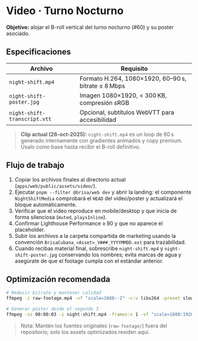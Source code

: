 # Video · Turno Nocturno

**Objetivo:** alojar el B-roll vertical del turno nocturno (#60) y su poster asociado.

## Especificaciones

| Archivo                      | Requisito                                           |
| ---------------------------- | --------------------------------------------------- |
| `night-shift.mp4`            | Formato H.264, 1080×1920, 60–90 s, bitrate ≤ 8 Mbps |
| `night-shift-poster.jpg`     | Imagen 1080×1920, < 300 KB, compresión sRGB         |
| `night-shift-transcript.vtt` | Opcional, subtítulos WebVTT para accesibilidad      |

> **Clip actual (26-oct-2025):** `night-shift.mp4` es un loop de 60 s generado internamente con gradientes animados y copy premium. Úsalo como base hasta recibir el B-roll definitivo.

## Flujo de trabajo

1. Copiar los archivos finales al directorio actual (`apps/web/public/assets/video/`).
2. Ejecutar `pnpm --filter @brisa/web dev` y abrir la landing: el componente `NightShiftMedia` comprobará el `HEAD` del video/poster y actualizará el bloque automáticamente.
3. Verificar que el video reproduce en mobile/desktop y que inicia de forma silenciosa (`muted`, `playsInline`).
4. Confirmar Lighthouse Performance ≥ 90 y que no aparece el placeholder.
5. Subir los archivos a la carpeta compartida de marketing usando la convención `BrisaCubana_<Asset>_V###_YYYYMMDD.ext` para trazabilidad.
6. Cuando recibas material final, sobrescribe `night-shift.mp4` y `night-shift-poster.jpg` conservando los nombres; evita marcas de agua y asegúrate de que el footage cumpla con el estándar anterior.

## Optimización recomendada

```bash
# Reducir bitrate y mantener calidad
ffmpeg -i raw-footage.mp4 -vf "scale=1080:-2" -c:v libx264 -preset slow -crf 20 -c:a aac night-shift.mp4

# Generar poster desde el segundo 3
ffmpeg -ss 00:00:03 -i night-shift.mp4 -frames:v 1 -vf "scale=1080:1920" night-shift-poster.jpg
```

> Nota: Mantén los fuentes originales (`raw-footage/`) fuera del repositorio; solo los assets optimizados residen aquí.
